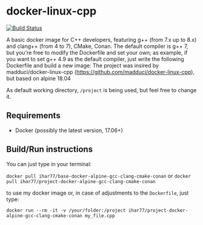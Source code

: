 # docker-linux-cpp

[![Build Status](https://travis-ci.org/ihar77/docker-alpine-gcc-clang-cmake-conan.svg?branch=master)](https://travis-ci.org/ihar77/docker_alpine_gcc_clang_cmake_conan)

A basic docker image for C++ developers, featuring g++ (from 7.x up to 8.x) and clang++ (from 4 to 7), CMake, Conan. The default compiler is g++ 7, but you're free to modify the Dockerfile and set your own; as example, if you want to set g++ 4.9 as the default compiler, just write the following Dockerfile and build a new image:
The project was insired by madduci/docker-linux-cpp (https://github.com/madduci/docker-linux-cpp), but based on alpine 18.04 

As default working directory, `/project` is being used, but feel free to change it.

## Requirements

* Docker (possibly the latest version, 17.06+)

## Build/Run instructions

You can just type in your terminal:

`docker pull ihar77/base-docker-alpine-gcc-clang-cmake-conan`
or
`docker pull ihar77/project-docker-alpine-gcc-clang-cmake-conan`

to use my docker image or, in case of adjustments to the `Dockerfile`, just type:

`docker run --rm -it -v /your/folder:/project ihar77/project-docker-alpine-gcc-clang-cmake-conan my_file.cpp` 
